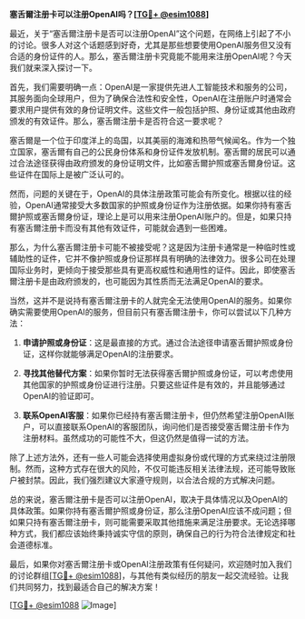 **塞舌爾注册卡可以注册OpenAI吗？[[TG💪+ @esim1088](https://t.me/s/esim1088)]**

最近，关于“塞舌爾注册卡是否可以注册OpenAI”这个问题，在网络上引起了不小的讨论。很多人对这个话题感到好奇，尤其是那些想要使用OpenAI服务但又没有合适的身份证件的人。那么，塞舌爾注册卡究竟能不能用来注册OpenAI呢？今天我们就来深入探讨一下。

首先，我们需要明确一点：OpenAI是一家提供先进人工智能技术和服务的公司，其服务面向全球用户，但为了确保合法性和安全性，OpenAI在注册账户时通常会要求用户提供有效的身份证明文件。这些文件一般包括护照、身份证或其他由政府颁发的有效证件。那么，塞舌爾注册卡是否符合这一要求呢？

塞舌爾是一个位于印度洋上的岛国，以其美丽的海滩和热带气候闻名。作为一个独立国家，塞舌爾有自己的公民身份体系和身份证件发放机制。塞舌爾的居民可以通过合法途径获得由政府颁发的身份证明文件，比如塞舌爾护照或塞舌爾身份证。这些证件在国际上是被广泛认可的。

然而，问题的关键在于，OpenAI的具体注册政策可能会有所变化。根据以往的经验，OpenAI通常接受大多数国家的护照或身份证作为注册依据。如果你持有塞舌爾护照或塞舌爾身份证，理论上是可以用来注册OpenAI账户的。但是，如果只持有塞舌爾注册卡而没有其他有效证件，可能就会遇到一些困难。

那么，为什么塞舌爾注册卡可能不被接受呢？这是因为注册卡通常是一种临时性或辅助性的证件，它并不像护照或身份证那样具有明确的法律效力。很多公司在处理国际业务时，更倾向于接受那些具有更高权威性和通用性的证件。因此，即使塞舌爾注册卡是由政府颁发的，也可能因为其性质而无法满足OpenAI的要求。

当然，这并不是说持有塞舌爾注册卡的人就完全无法使用OpenAI的服务。如果你确实需要使用OpenAI的服务，但目前只有塞舌爾注册卡，你可以尝试以下几种方法：

1. **申请护照或身份证**：这是最直接的方式。通过合法途径申请塞舌爾护照或身份证，这样你就能够满足OpenAI的注册要求。
   
2. **寻找其他替代方案**：如果你暂时无法获得塞舌爾护照或身份证，可以考虑使用其他国家的护照或身份证进行注册。只要这些证件是有效的，并且能够通过OpenAI的验证即可。

3. **联系OpenAI客服**：如果你已经持有塞舌爾注册卡，但仍然希望注册OpenAI账户，可以直接联系OpenAI的客服团队，询问他们是否接受塞舌爾注册卡作为注册材料。虽然成功的可能性不大，但这仍然是值得一试的方法。

除了上述方法外，还有一些人可能会选择使用虚拟身份或代理的方式来绕过注册限制。然而，这种方式存在很大的风险，不仅可能违反相关法律法规，还可能导致账户被封禁。因此，我们强烈建议大家遵守规则，以合法合规的方式解决问题。

总的来说，塞舌爾注册卡是否可以注册OpenAI，取决于具体情况以及OpenAI的具体政策。如果你持有塞舌爾护照或身份证，那么注册OpenAI应该不成问题；但如果只持有塞舌爾注册卡，则可能需要采取其他措施来满足注册要求。无论选择哪种方式，我们都应该始终秉持诚实守信的原则，确保自己的行为符合法律规定和社会道德标准。

最后，如果你对塞舌爾注册卡或OpenAI注册政策有任何疑问，欢迎随时加入我们的讨论群组[[TG💪+ @esim1088](https://t.me/s/esim1088)]，与其他有类似经历的朋友一起交流经验。让我们共同努力，找到最适合自己的解决方案！

[[TG💪+ @esim1088](https://t.me/s/esim1088) ![Image](https://i.postimg.cc/4NQfJmqS/Snipaste-2025-05-13-00-14-12.png)]